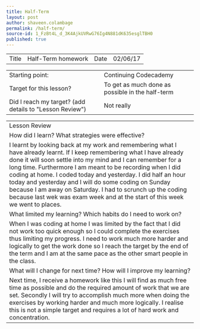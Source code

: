 ```yaml
---
title: Half-Term
layout: post
author: shaveen.colambage
permalink: /half-term/
source-id: 1_FzBt4L_d_3K4AjkUVRwG76Ig4N881dK635esglTBH0
published: true
---
```

<table>
  <tr>
    <td>Title</td>
    <td>Half-Term homework</td>
    <td>Date</td>
    <td>02/06/17</td>
  </tr>
</table>


<table>
  <tr>
    <td>Starting point:</td>
    <td>Continuing Codecademy</td>
  </tr>
  <tr>
    <td>Target for this lesson?</td>
    <td>To get as much done as possible in the half-term</td>
  </tr>
  <tr>
    <td>Did I reach my target? 
(add details to "Lesson Review")</td>
    <td> Not really</td>
  </tr>
</table>


<table>
  <tr>
    <td>Lesson Review</td>
  </tr>
  <tr>
    <td>How did I learn? What strategies were effective? </td>
  </tr>
  <tr>
    <td>I learnt by looking back at my work and remembering what I have already learnt. If I keep remembering what I have already done it will soon settle into my mind and I can remember for a long time. Furthermore I am meant to be recording when I did coding at home. I coded today and yesterday. I did half an hour today and yesterday and I will do some coding on Sunday because I am away on Saturday. I had to scrunch up the coding because last wek was exam week and at the start of this week we went to places.</td>
  </tr>
  <tr>
    <td>What limited my learning? Which habits do I need to work on? </td>
  </tr>
  <tr>
    <td>When I was coding at home I was limited by the fact that I did not work too quick enough so I could complete the exercises thus limiting my progress. I need to work much more harder and logically to get the work done so I reach the target by the end of the term and I am at the same pace as the other smart people in the class. </td>
  </tr>
  <tr>
    <td>What will I change for next time? How will I improve my learning?</td>
  </tr>
  <tr>
    <td>Next time, I receive a homework like this I will find as much free time as possible and do the required amount of work that we are set. Secondly I will try to accomplish much more when doing the exercises by working harder and much more logically. I realise this is not a simple target and requires a lot of hard work and concentration.</td>
  </tr>
</table>


